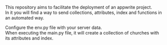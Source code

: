 This repository aims to facilitate the deployment of an appwrite project.<br>
In it you will find a way to send collections, attributes, index and functions in an automated way.<br>

Configure the env.py file with your server data. <br>
When executing the main.py file, it will create a collection of churches with its attributes and index.

